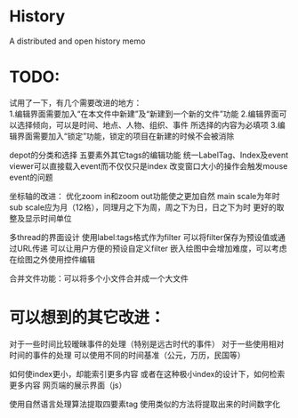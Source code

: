 # History
A distributed and open history memo


# TODO:

试用了一下，有几个需要改进的地方：  
1.编辑界面需要加入“在本文件中新建”及“新建到一个新的文件”功能
2.编辑界面可以选择倾向，可以是时间、地点、人物、组织、事件
	所选择的内容为必填项
3.编辑界面需要加入“锁定”功能，锁定的项目在新建的时候不会被消除



depot的分类和选择
五要素外其它tags的编辑功能
统一LabelTag、Index及event
viewer可以直接载入event而不仅仅只是index
改变窗口大小的操作会触发mouse event的问题

坐标轴的改进：
	优化zoom in和zoom out功能使之更加自然
	main scale为年时sub scale应为月（12格），同理月之下为周，周之下为日，日之下为时
	更好的取整及显示时间单位

多thread的界面设计
	使用label:tags格式作为filter
	可以将filter保存为预设值或通过URL传递
	可以让用户方便的预设自定义filter
	嵌入绘图中会增加难度，可以考虑在绘图之外使用控件编辑

合并文件功能：可以将多个小文件合并成一个大文件


# 可以想到的其它改进：  

对于一些时间比较暧昧事件的处理（特别是远古时代的事件）
对于一些使用相对时间的事件的处理
可以使用不同的时间基准（公元，万历，民国等）

如何使index更小，却能索引更多内容
或者在这种极小index的设计下，如何检索更多内容
网页端的展示界面（js）


使用自然语言处理算法提取四要素tag
使用类似的方法将提取出来的时间数字化



